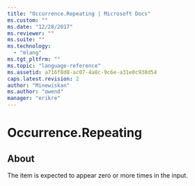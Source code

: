 ```yaml
---
title: "Occurrence.Repeating | Microsoft Docs"
ms.custom: ""
ms.date: "12/28/2017"
ms.reviewer: ""
ms.suite: ""
ms.technology: 
  - "mlang"
ms.tgt_pltfrm: ""
ms.topic: "language-reference"
ms.assetid: a716f8d8-ac07-4a8c-9c6e-a31e0c930d54
caps.latest.revision: 2
author: "Minewiskan"
ms.author: "owend"
manager: "erikre"
---
```

# Occurrence.Repeating
## About
The item is expected to appear zero or more times in the input.

